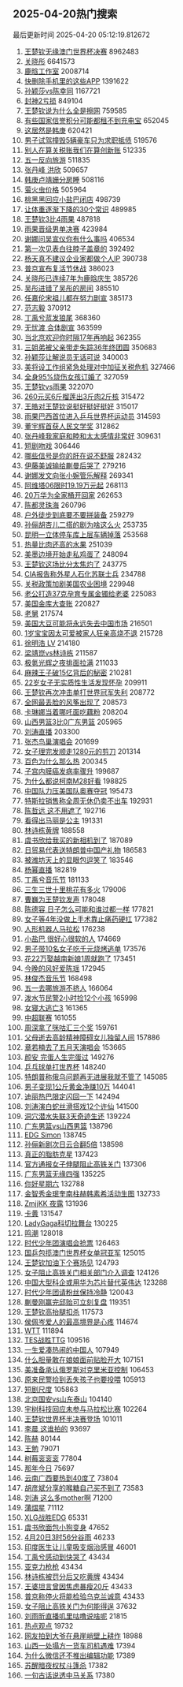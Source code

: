 ## 2025-04-20热门搜索 
最后更新时间 2025-04-20 05:12:19.812672 
1. [王楚钦无缘澳门世界杯决赛](https://s.weibo.com/weibo?q=%23%E7%8E%8B%E6%A5%9A%E9%92%A6%E6%97%A0%E7%BC%98%E6%BE%B3%E9%97%A8%E4%B8%96%E7%95%8C%E6%9D%AF%E5%86%B3%E8%B5%9B%23&t=31&band_rank=1&Refer=top) 8962483
1. [关晓彤](https://s.weibo.com/weibo?q=%E5%85%B3%E6%99%93%E5%BD%A4&t=31&band_rank=11&Refer=top) 6641573
1. [鹿晗工作室](https://s.weibo.com/weibo?q=%23%E9%B9%BF%E6%99%97%E5%B7%A5%E4%BD%9C%E5%AE%A4%23&t=31&band_rank=1&Refer=top) 2008714
1. [快删除手机里的这些APP](https://s.weibo.com/weibo?q=%23%E5%BF%AB%E5%88%A0%E9%99%A4%E6%89%8B%E6%9C%BA%E9%87%8C%E7%9A%84%E8%BF%99%E4%BA%9BAPP%23&t=31&band_rank=1&Refer=top) 1391622
1. [孙颖莎vs陈幸同](https://s.weibo.com/weibo?q=%23%E5%AD%99%E9%A2%96%E8%8E%8Evs%E9%99%88%E5%B9%B8%E5%90%8C%23&t=31&band_rank=1&Refer=top) 1167721
1. [封神2亏损](https://s.weibo.com/weibo?q=%23%E5%B0%81%E7%A5%9E2%E4%BA%8F%E6%8D%9F%23&t=31&band_rank=2&Refer=top) 849104
1. [王楚钦说为什么全是擦网](https://s.weibo.com/weibo?q=%23%E7%8E%8B%E6%A5%9A%E9%92%A6%E8%AF%B4%E4%B8%BA%E4%BB%80%E4%B9%88%E5%85%A8%E6%98%AF%E6%93%A6%E7%BD%91%23&t=31&band_rank=2&Refer=top) 759585
1. [有些国家信誉积分可能都租不到充电宝](https://s.weibo.com/weibo?q=%23%E6%9C%89%E4%BA%9B%E5%9B%BD%E5%AE%B6%E4%BF%A1%E8%AA%89%E7%A7%AF%E5%88%86%E5%8F%AF%E8%83%BD%E9%83%BD%E7%A7%9F%E4%B8%8D%E5%88%B0%E5%85%85%E7%94%B5%E5%AE%9D%23&t=31&band_rank=3&Refer=top) 652045
1. [这居然是韩庚](https://s.weibo.com/weibo?q=%E8%BF%99%E5%B1%85%E7%84%B6%E6%98%AF%E9%9F%A9%E5%BA%9A&t=31&band_rank=2&Refer=top) 620421
1. [男子试驾撞毁5辆豪车只为求职抵债](https://s.weibo.com/weibo?q=%23%E7%94%B7%E5%AD%90%E8%AF%95%E9%A9%BE%E6%92%9E%E6%AF%815%E8%BE%86%E8%B1%AA%E8%BD%A6%E5%8F%AA%E4%B8%BA%E6%B1%82%E8%81%8C%E6%8A%B5%E5%80%BA%23&t=31&band_rank=4&Refer=top) 519576
1. [别人在算关税账我们在算创新账](https://s.weibo.com/weibo?q=%23%E5%88%AB%E4%BA%BA%E5%9C%A8%E7%AE%97%E5%85%B3%E7%A8%8E%E8%B4%A6%E6%88%91%E4%BB%AC%E5%9C%A8%E7%AE%97%E5%88%9B%E6%96%B0%E8%B4%A6%23&t=31&band_rank=3&Refer=top) 512335
1. [五一反向旅游](https://s.weibo.com/weibo?q=%E4%BA%94%E4%B8%80%E5%8F%8D%E5%90%91%E6%97%85%E6%B8%B8&t=31&band_rank=5&Refer=top) 511835
1. [张丹峰 洪欣](https://s.weibo.com/weibo?q=%E5%BC%A0%E4%B8%B9%E5%B3%B0%20%E6%B4%AA%E6%AC%A3&t=31&band_rank=4&Refer=top) 509657
1. [韩庚卢靖姗分房睡](https://s.weibo.com/weibo?q=%23%E9%9F%A9%E5%BA%9A%E5%8D%A2%E9%9D%96%E5%A7%97%E5%88%86%E6%88%BF%E7%9D%A1%23&t=31&band_rank=5&Refer=top) 508116
1. [萤火虫价格](https://s.weibo.com/weibo?q=%E8%90%A4%E7%81%AB%E8%99%AB%E4%BB%B7%E6%A0%BC&t=31&band_rank=6&Refer=top) 505964
1. [桃黑黑回应小盐巴闭店](https://s.weibo.com/weibo?q=%E6%A1%83%E9%BB%91%E9%BB%91%E5%9B%9E%E5%BA%94%E5%B0%8F%E7%9B%90%E5%B7%B4%E9%97%AD%E5%BA%97&t=31&band_rank=4&Refer=top) 498739
1. [让体重逐渐下降的30个常识](https://s.weibo.com/weibo?q=%E8%AE%A9%E4%BD%93%E9%87%8D%E9%80%90%E6%B8%90%E4%B8%8B%E9%99%8D%E7%9A%8430%E4%B8%AA%E5%B8%B8%E8%AF%86&t=31&band_rank=5&Refer=top) 489985
1. [王楚钦3比4雨果](https://s.weibo.com/weibo?q=%23%E7%8E%8B%E6%A5%9A%E9%92%A63%E6%AF%944%E9%9B%A8%E6%9E%9C%23&t=31&band_rank=6&Refer=top) 487818
1. [雨果晋级男单决赛](https://s.weibo.com/weibo?q=%23%E9%9B%A8%E6%9E%9C%E6%99%8B%E7%BA%A7%E7%94%B7%E5%8D%95%E5%86%B3%E8%B5%9B%23&t=31&band_rank=7&Refer=top) 423984
1. [谢娜问吴宣仪你有什么事吗](https://s.weibo.com/weibo?q=%23%E8%B0%A2%E5%A8%9C%E9%97%AE%E5%90%B4%E5%AE%A3%E4%BB%AA%E4%BD%A0%E6%9C%89%E4%BB%80%E4%B9%88%E4%BA%8B%E5%90%97%23&t=31&band_rank=8&Refer=top) 406534
1. [第一次见表白往脖子盖章的](https://s.weibo.com/weibo?q=%E7%AC%AC%E4%B8%80%E6%AC%A1%E8%A7%81%E8%A1%A8%E7%99%BD%E5%BE%80%E8%84%96%E5%AD%90%E7%9B%96%E7%AB%A0%E7%9A%84&t=31&band_rank=8&Refer=top) 392492
1. [杨天真不建议企业家都做个人IP](https://s.weibo.com/weibo?q=%23%E6%9D%A8%E5%A4%A9%E7%9C%9F%E4%B8%8D%E5%BB%BA%E8%AE%AE%E4%BC%81%E4%B8%9A%E5%AE%B6%E9%83%BD%E5%81%9A%E4%B8%AA%E4%BA%BAIP%23&t=31&band_rank=9&Refer=top) 390738
1. [普京宣布复活节休战](https://s.weibo.com/weibo?q=%23%E6%99%AE%E4%BA%AC%E5%AE%A3%E5%B8%83%E5%A4%8D%E6%B4%BB%E8%8A%82%E4%BC%91%E6%88%98%23&t=31&band_rank=10&Refer=top) 386023
1. [关晓彤已连续7年为鹿晗庆生](https://s.weibo.com/weibo?q=%23%E5%85%B3%E6%99%93%E5%BD%A4%E5%B7%B2%E8%BF%9E%E7%BB%AD7%E5%B9%B4%E4%B8%BA%E9%B9%BF%E6%99%97%E5%BA%86%E7%94%9F%23&t=31&band_rank=13&Refer=top) 385726
1. [吴彤进错了吴彤的房间](https://s.weibo.com/weibo?q=%E5%90%B4%E5%BD%A4%E8%BF%9B%E9%94%99%E4%BA%86%E5%90%B4%E5%BD%A4%E7%9A%84%E6%88%BF%E9%97%B4&t=31&band_rank=12&Refer=top) 385510
1. [任嘉伦宋祖儿都在努力剧宣](https://s.weibo.com/weibo?q=%23%E4%BB%BB%E5%98%89%E4%BC%A6%E5%AE%8B%E7%A5%96%E5%84%BF%E9%83%BD%E5%9C%A8%E5%8A%AA%E5%8A%9B%E5%89%A7%E5%AE%A3%23&t=31&band_rank=13&Refer=top) 385173
1. [范志毅](https://s.weibo.com/weibo?q=%E8%8C%83%E5%BF%97%E6%AF%85&t=31&band_rank=2&Refer=top) 370912
1. [丁禹兮蓝发狼尾](https://s.weibo.com/weibo?q=%23%E4%B8%81%E7%A6%B9%E5%85%AE%E8%93%9D%E5%8F%91%E7%8B%BC%E5%B0%BE%23&t=31&band_rank=7&Refer=top) 368360
1. [无忧渡 合体剧宣](https://s.weibo.com/weibo?q=%E6%97%A0%E5%BF%A7%E6%B8%A1%20%E5%90%88%E4%BD%93%E5%89%A7%E5%AE%A3&t=31&band_rank=8&Refer=top) 363599
1. [当北京欢迎你时隔17年再响起](https://s.weibo.com/weibo?q=%23%E5%BD%93%E5%8C%97%E4%BA%AC%E6%AC%A2%E8%BF%8E%E4%BD%A0%E6%97%B6%E9%9A%9417%E5%B9%B4%E5%86%8D%E5%93%8D%E8%B5%B7%23&t=31&band_rank=9&Refer=top) 362355
1. [三姐弟被父亲带走失踪36年终团圆](https://s.weibo.com/weibo?q=%23%E4%B8%89%E5%A7%90%E5%BC%9F%E8%A2%AB%E7%88%B6%E4%BA%B2%E5%B8%A6%E8%B5%B0%E5%A4%B1%E8%B8%AA36%E5%B9%B4%E7%BB%88%E5%9B%A2%E5%9C%86%23&t=31&band_rank=9&Refer=top) 350683
1. [孙颖莎让解说员无话可说](https://s.weibo.com/weibo?q=%23%E5%AD%99%E9%A2%96%E8%8E%8E%E8%AE%A9%E8%A7%A3%E8%AF%B4%E5%91%98%E6%97%A0%E8%AF%9D%E5%8F%AF%E8%AF%B4%23&t=31&band_rank=14&Refer=top) 340003
1. [美将设工作组紧急处理对中加征关税危机](https://s.weibo.com/weibo?q=%23%E7%BE%8E%E5%B0%86%E8%AE%BE%E5%B7%A5%E4%BD%9C%E7%BB%84%E7%B4%A7%E6%80%A5%E5%A4%84%E7%90%86%E5%AF%B9%E4%B8%AD%E5%8A%A0%E5%BE%81%E5%85%B3%E7%A8%8E%E5%8D%B1%E6%9C%BA%23&t=31&band_rank=10&Refer=top) 327466
1. [全身95%烧伤女孩订婚了](https://s.weibo.com/weibo?q=%23%E5%85%A8%E8%BA%AB95%25%E7%83%A7%E4%BC%A4%E5%A5%B3%E5%AD%A9%E8%AE%A2%E5%A9%9A%E4%BA%86%23&t=31&band_rank=11&Refer=top) 327059
1. [王楚钦vs雨果](https://s.weibo.com/weibo?q=%23%E7%8E%8B%E6%A5%9A%E9%92%A6vs%E9%9B%A8%E6%9E%9C%23&t=31&band_rank=12&Refer=top) 322070
1. [260元买6斤榴莲出3斤肉2斤核](https://s.weibo.com/weibo?q=%23260%E5%85%83%E4%B9%B06%E6%96%A4%E6%A6%B4%E8%8E%B2%E5%87%BA3%E6%96%A4%E8%82%892%E6%96%A4%E6%A0%B8%23&t=31&band_rank=14&Refer=top) 315472
1. [王皓对王楚钦说挺好挺好挺好](https://s.weibo.com/weibo?q=%23%E7%8E%8B%E7%9A%93%E5%AF%B9%E7%8E%8B%E6%A5%9A%E9%92%A6%E8%AF%B4%E6%8C%BA%E5%A5%BD%E6%8C%BA%E5%A5%BD%E6%8C%BA%E5%A5%BD%23&t=31&band_rank=15&Refer=top) 315017
1. [雨果巴西首位进入乒乓世界杯运动员](https://s.weibo.com/weibo?q=%23%E9%9B%A8%E6%9E%9C%E5%B7%B4%E8%A5%BF%E9%A6%96%E4%BD%8D%E8%BF%9B%E5%85%A5%E4%B9%92%E4%B9%93%E4%B8%96%E7%95%8C%E6%9D%AF%E8%BF%90%E5%8A%A8%E5%91%98%23&t=31&band_rank=10&Refer=top) 314593
1. [董宇辉首获人民文学奖](https://s.weibo.com/weibo?q=%23%E8%91%A3%E5%AE%87%E8%BE%89%E9%A6%96%E8%8E%B7%E4%BA%BA%E6%B0%91%E6%96%87%E5%AD%A6%E5%A5%96%23&t=31&band_rank=16&Refer=top) 312862
1. [张丹峰我家庭和睦和太太感情非常好](https://s.weibo.com/weibo?q=%E5%BC%A0%E4%B8%B9%E5%B3%B0%E6%88%91%E5%AE%B6%E5%BA%AD%E5%92%8C%E7%9D%A6%E5%92%8C%E5%A4%AA%E5%A4%AA%E6%84%9F%E6%83%85%E9%9D%9E%E5%B8%B8%E5%A5%BD&t=31&band_rank=13&Refer=top) 309631
1. [短剧吻戏](https://s.weibo.com/weibo?q=%E7%9F%AD%E5%89%A7%E5%90%BB%E6%88%8F&t=31&band_rank=15&Refer=top) 306446
1. [哪些信号是你的肝在说不舒服](https://s.weibo.com/weibo?q=%E5%93%AA%E4%BA%9B%E4%BF%A1%E5%8F%B7%E6%98%AF%E4%BD%A0%E7%9A%84%E8%82%9D%E5%9C%A8%E8%AF%B4%E4%B8%8D%E8%88%92%E6%9C%8D&t=31&band_rank=16&Refer=top) 282432
1. [伊藤美诚输给蒯曼后哭了](https://s.weibo.com/weibo?q=%23%E4%BC%8A%E8%97%A4%E7%BE%8E%E8%AF%9A%E8%BE%93%E7%BB%99%E8%92%AF%E6%9B%BC%E5%90%8E%E5%93%AD%E4%BA%86%23&t=31&band_rank=17&Refer=top) 279216
1. [谢娜发文向张小婉管乐解释](https://s.weibo.com/weibo?q=%23%E8%B0%A2%E5%A8%9C%E5%8F%91%E6%96%87%E5%90%91%E5%BC%A0%E5%B0%8F%E5%A9%89%E7%AE%A1%E4%B9%90%E8%A7%A3%E9%87%8A%23&t=31&band_rank=18&Refer=top) 269341
1. [阿维塔06限时19.19万元起](https://s.weibo.com/weibo?q=%23%E9%98%BF%E7%BB%B4%E5%A1%9406%E9%99%90%E6%97%B619.19%E4%B8%87%E5%85%83%E8%B5%B7%23&t=31&band_rank=17&Refer=top) 268113
1. [20万华为全家桶开回家](https://s.weibo.com/weibo?q=%2320%E4%B8%87%E5%8D%8E%E4%B8%BA%E5%85%A8%E5%AE%B6%E6%A1%B6%E5%BC%80%E5%9B%9E%E5%AE%B6%23&t=31&band_rank=18&Refer=top) 262653
1. [陈都灵珠海](https://s.weibo.com/weibo?q=%E9%99%88%E9%83%BD%E7%81%B5%E7%8F%A0%E6%B5%B7&t=31&band_rank=19&Refer=top) 260796
1. [户外徒步到底要不要拼装备](https://s.weibo.com/weibo?q=%23%E6%88%B7%E5%A4%96%E5%BE%92%E6%AD%A5%E5%88%B0%E5%BA%95%E8%A6%81%E4%B8%8D%E8%A6%81%E6%8B%BC%E8%A3%85%E5%A4%87%23&t=31&band_rank=19&Refer=top) 259279
1. [孙俪胡杏儿二搭的剧为啥这么火](https://s.weibo.com/weibo?q=%E5%AD%99%E4%BF%AA%E8%83%A1%E6%9D%8F%E5%84%BF%E4%BA%8C%E6%90%AD%E7%9A%84%E5%89%A7%E4%B8%BA%E5%95%A5%E8%BF%99%E4%B9%88%E7%81%AB&t=31&band_rank=20&Refer=top) 253735
1. [昆明一立体停车库上层车辆掉落](https://s.weibo.com/weibo?q=%23%E6%98%86%E6%98%8E%E4%B8%80%E7%AB%8B%E4%BD%93%E5%81%9C%E8%BD%A6%E5%BA%93%E4%B8%8A%E5%B1%82%E8%BD%A6%E8%BE%86%E6%8E%89%E8%90%BD%23&t=31&band_rank=20&Refer=top) 253568
1. [热量比肉还高的水果](https://s.weibo.com/weibo?q=%23%E7%83%AD%E9%87%8F%E6%AF%94%E8%82%89%E8%BF%98%E9%AB%98%E7%9A%84%E6%B0%B4%E6%9E%9C%23&t=31&band_rank=21&Refer=top) 251039
1. [美墨边境开始走私鸡蛋了](https://s.weibo.com/weibo?q=%23%E7%BE%8E%E5%A2%A8%E8%BE%B9%E5%A2%83%E5%BC%80%E5%A7%8B%E8%B5%B0%E7%A7%81%E9%B8%A1%E8%9B%8B%E4%BA%86%23&t=31&band_rank=21&Refer=top) 248094
1. [王楚钦这场比分太焦灼了](https://s.weibo.com/weibo?q=%23%E7%8E%8B%E6%A5%9A%E9%92%A6%E8%BF%99%E5%9C%BA%E6%AF%94%E5%88%86%E5%A4%AA%E7%84%A6%E7%81%BC%E4%BA%86%23&t=31&band_rank=22&Refer=top) 243775
1. [CIA报告称外星人石化苏联士兵](https://s.weibo.com/weibo?q=%23CIA%E6%8A%A5%E5%91%8A%E7%A7%B0%E5%A4%96%E6%98%9F%E4%BA%BA%E7%9F%B3%E5%8C%96%E8%8B%8F%E8%81%94%E5%A3%AB%E5%85%B5%23&t=31&band_rank=22&Refer=top) 234788
1. [关税政策加剧美国农业困境](https://s.weibo.com/weibo?q=%23%E5%85%B3%E7%A8%8E%E6%94%BF%E7%AD%96%E5%8A%A0%E5%89%A7%E7%BE%8E%E5%9B%BD%E5%86%9C%E4%B8%9A%E5%9B%B0%E5%A2%83%23&t=31&band_rank=3&Refer=top) 229948
1. [老公打造37克孕育专属金镯给老婆](https://s.weibo.com/weibo?q=%23%E8%80%81%E5%85%AC%E6%89%93%E9%80%A037%E5%85%8B%E5%AD%95%E8%82%B2%E4%B8%93%E5%B1%9E%E9%87%91%E9%95%AF%E7%BB%99%E8%80%81%E5%A9%86%23&t=31&band_rank=23&Refer=top) 225083
1. [美国金库大查账](https://s.weibo.com/weibo?q=%23%E7%BE%8E%E5%9B%BD%E9%87%91%E5%BA%93%E5%A4%A7%E6%9F%A5%E8%B4%A6%23&t=31&band_rank=17&Refer=top) 220827
1. [老舅](https://s.weibo.com/weibo?q=%E8%80%81%E8%88%85&t=31&band_rank=4&Refer=top) 217574
1. [美国大豆可能将永远失去中国市场](https://s.weibo.com/weibo?q=%23%E7%BE%8E%E5%9B%BD%E5%A4%A7%E8%B1%86%E5%8F%AF%E8%83%BD%E5%B0%86%E6%B0%B8%E8%BF%9C%E5%A4%B1%E5%8E%BB%E4%B8%AD%E5%9B%BD%E5%B8%82%E5%9C%BA%23&t=31&band_rank=23&Refer=top) 216501
1. [1岁宝宝因太可爱被家人狂亲高烧不退](https://s.weibo.com/weibo?q=%231%E5%B2%81%E5%AE%9D%E5%AE%9D%E5%9B%A0%E5%A4%AA%E5%8F%AF%E7%88%B1%E8%A2%AB%E5%AE%B6%E4%BA%BA%E7%8B%82%E4%BA%B2%E9%AB%98%E7%83%A7%E4%B8%8D%E9%80%80%23&t=31&band_rank=22&Refer=top) 215728
1. [徐明浩 LV](https://s.weibo.com/weibo?q=%E5%BE%90%E6%98%8E%E6%B5%A9%20LV&t=31&band_rank=25&Refer=top) 214180
1. [梁靖崑vs林诗栋](https://s.weibo.com/weibo?q=%E6%A2%81%E9%9D%96%E5%B4%91vs%E6%9E%97%E8%AF%97%E6%A0%8B&t=31&band_rank=27&Refer=top) 211587
1. [极氪光辉之夜排面拉满](https://s.weibo.com/weibo?q=%23%E6%9E%81%E6%B0%AA%E5%85%89%E8%BE%89%E4%B9%8B%E5%A4%9C%E6%8E%92%E9%9D%A2%E6%8B%89%E6%BB%A1%23&t=31&band_rank=19&Refer=top) 211033
1. [麻辣王子破15亿背后的秘密](https://s.weibo.com/weibo?q=%23%E9%BA%BB%E8%BE%A3%E7%8E%8B%E5%AD%90%E7%A0%B415%E4%BA%BF%E8%83%8C%E5%90%8E%E7%9A%84%E7%A7%98%E5%AF%86%23&t=31&band_rank=20&Refer=top) 210281
1. [22岁女子无实质性生活发现怀孕](https://s.weibo.com/weibo?q=%2322%E5%B2%81%E5%A5%B3%E5%AD%90%E6%97%A0%E5%AE%9E%E8%B4%A8%E6%80%A7%E7%94%9F%E6%B4%BB%E5%8F%91%E7%8E%B0%E6%80%80%E5%AD%95%23&t=31&band_rank=21&Refer=top) 209911
1. [王楚钦再次冲击单打世界冠军失利](https://s.weibo.com/weibo?q=%23%E7%8E%8B%E6%A5%9A%E9%92%A6%E5%86%8D%E6%AC%A1%E5%86%B2%E5%87%BB%E5%8D%95%E6%89%93%E4%B8%96%E7%95%8C%E5%86%A0%E5%86%9B%E5%A4%B1%E5%88%A9%23&t=31&band_rank=23&Refer=top) 208772
1. [全网最丢脸的风筝出现了](https://s.weibo.com/weibo?q=%23%E5%85%A8%E7%BD%91%E6%9C%80%E4%B8%A2%E8%84%B8%E7%9A%84%E9%A3%8E%E7%AD%9D%E5%87%BA%E7%8E%B0%E4%BA%86%23&t=31&band_rank=24&Refer=top) 208573
1. [卡琳娜当着哪吒面吃藕粉](https://s.weibo.com/weibo?q=%E5%8D%A1%E7%90%B3%E5%A8%9C%E5%BD%93%E7%9D%80%E5%93%AA%E5%90%92%E9%9D%A2%E5%90%83%E8%97%95%E7%B2%89&t=31&band_rank=28&Refer=top) 208204
1. [山西男篮3比0广东男篮](https://s.weibo.com/weibo?q=%23%E5%B1%B1%E8%A5%BF%E7%94%B7%E7%AF%AE3%E6%AF%940%E5%B9%BF%E4%B8%9C%E7%94%B7%E7%AF%AE%23&t=31&band_rank=29&Refer=top) 205965
1. [刘涛直播](https://s.weibo.com/weibo?q=%E5%88%98%E6%B6%9B%E7%9B%B4%E6%92%AD&t=31&band_rank=30&Refer=top) 203300
1. [张杰鸟巢演唱会](https://s.weibo.com/weibo?q=%E5%BC%A0%E6%9D%B0%E9%B8%9F%E5%B7%A2%E6%BC%94%E5%94%B1%E4%BC%9A&t=31&band_rank=25&Refer=top) 201699
1. [女子理完发顺走1280元的剪刀](https://s.weibo.com/weibo?q=%23%E5%A5%B3%E5%AD%90%E7%90%86%E5%AE%8C%E5%8F%91%E9%A1%BA%E8%B5%B01280%E5%85%83%E7%9A%84%E5%89%AA%E5%88%80%23&t=31&band_rank=24&Refer=top) 201314
1. [百色为什么那么热](https://s.weibo.com/weibo?q=%E7%99%BE%E8%89%B2%E4%B8%BA%E4%BB%80%E4%B9%88%E9%82%A3%E4%B9%88%E7%83%AD&t=31&band_rank=26&Refer=top) 200345
1. [子宫内膜癌发病率骤升](https://s.weibo.com/weibo?q=%23%E5%AD%90%E5%AE%AB%E5%86%85%E8%86%9C%E7%99%8C%E5%8F%91%E7%97%85%E7%8E%87%E9%AA%A4%E5%8D%87%23&t=31&band_rank=27&Refer=top) 199687
1. [为什么都说柯南M28好看](https://s.weibo.com/weibo?q=%E4%B8%BA%E4%BB%80%E4%B9%88%E9%83%BD%E8%AF%B4%E6%9F%AF%E5%8D%97M28%E5%A5%BD%E7%9C%8B&t=31&band_rank=28&Refer=top) 198825
1. [中国队力压美国队奥赛夺冠](https://s.weibo.com/weibo?q=%23%E4%B8%AD%E5%9B%BD%E9%98%9F%E5%8A%9B%E5%8E%8B%E7%BE%8E%E5%9B%BD%E9%98%9F%E5%A5%A5%E8%B5%9B%E5%A4%BA%E5%86%A0%23&t=31&band_rank=25&Refer=top) 195473
1. [特斯拉销售称全周无休仍卖不出车](https://s.weibo.com/weibo?q=%23%E7%89%B9%E6%96%AF%E6%8B%89%E9%94%80%E5%94%AE%E7%A7%B0%E5%85%A8%E5%91%A8%E6%97%A0%E4%BC%91%E4%BB%8D%E5%8D%96%E4%B8%8D%E5%87%BA%E8%BD%A6%23&t=31&band_rank=32&Refer=top) 192931
1. [陈哲远 这不用遮了](https://s.weibo.com/weibo?q=%E9%99%88%E5%93%B2%E8%BF%9C%20%E8%BF%99%E4%B8%8D%E7%94%A8%E9%81%AE%E4%BA%86&t=31&band_rank=26&Refer=top) 192716
1. [看得出马丽是公主](https://s.weibo.com/weibo?q=%E7%9C%8B%E5%BE%97%E5%87%BA%E9%A9%AC%E4%B8%BD%E6%98%AF%E5%85%AC%E4%B8%BB&t=31&band_rank=27&Refer=top) 191331
1. [林诗栋黄牌](https://s.weibo.com/weibo?q=%E6%9E%97%E8%AF%97%E6%A0%8B%E9%BB%84%E7%89%8C&t=31&band_rank=33&Refer=top) 188558
1. [虞书欣给我买的新相机到了](https://s.weibo.com/weibo?q=%E8%99%9E%E4%B9%A6%E6%AC%A3%E7%BB%99%E6%88%91%E4%B9%B0%E7%9A%84%E6%96%B0%E7%9B%B8%E6%9C%BA%E5%88%B0%E4%BA%86&t=31&band_rank=29&Refer=top) 187089
1. [日贸易代表送特朗普中国产礼物](https://s.weibo.com/weibo?q=%23%E6%97%A5%E8%B4%B8%E6%98%93%E4%BB%A3%E8%A1%A8%E9%80%81%E7%89%B9%E6%9C%97%E6%99%AE%E4%B8%AD%E5%9B%BD%E4%BA%A7%E7%A4%BC%E7%89%A9%23&t=31&band_rank=34&Refer=top) 186583
1. [被潍坊天上的显眼包逗笑了](https://s.weibo.com/weibo?q=%E8%A2%AB%E6%BD%8D%E5%9D%8A%E5%A4%A9%E4%B8%8A%E7%9A%84%E6%98%BE%E7%9C%BC%E5%8C%85%E9%80%97%E7%AC%91%E4%BA%86&t=31&band_rank=28&Refer=top) 183546
1. [杨幂直播](https://s.weibo.com/weibo?q=%E6%9D%A8%E5%B9%82%E7%9B%B4%E6%92%AD&t=31&band_rank=36&Refer=top) 182819
1. [丁禹兮音乐节](https://s.weibo.com/weibo?q=%E4%B8%81%E7%A6%B9%E5%85%AE%E9%9F%B3%E4%B9%90%E8%8A%82&t=31&band_rank=30&Refer=top) 181133
1. [三生三世十里桃花有多火](https://s.weibo.com/weibo?q=%23%E4%B8%89%E7%94%9F%E4%B8%89%E4%B8%96%E5%8D%81%E9%87%8C%E6%A1%83%E8%8A%B1%E6%9C%89%E5%A4%9A%E7%81%AB%23&t=31&band_rank=29&Refer=top) 179006
1. [曹巍为王楚钦发声](https://s.weibo.com/weibo?q=%23%E6%9B%B9%E5%B7%8D%E4%B8%BA%E7%8E%8B%E6%A5%9A%E9%92%A6%E5%8F%91%E5%A3%B0%23&t=31&band_rank=31&Refer=top) 178048
1. [陈德容 日子怎么可能和谁过都一样](https://s.weibo.com/weibo?q=%E9%99%88%E5%BE%B7%E5%AE%B9%20%E6%97%A5%E5%AD%90%E6%80%8E%E4%B9%88%E5%8F%AF%E8%83%BD%E5%92%8C%E8%B0%81%E8%BF%87%E9%83%BD%E4%B8%80%E6%A0%B7&t=31&band_rank=30&Refer=top) 177821
1. [女子等4年没做上手术靠止痛药硬扛](https://s.weibo.com/weibo?q=%23%E5%A5%B3%E5%AD%90%E7%AD%894%E5%B9%B4%E6%B2%A1%E5%81%9A%E4%B8%8A%E6%89%8B%E6%9C%AF%E9%9D%A0%E6%AD%A2%E7%97%9B%E8%8D%AF%E7%A1%AC%E6%89%9B%23&t=31&band_rank=31&Refer=top) 177382
1. [人形机器人马拉松](https://s.weibo.com/weibo?q=%E4%BA%BA%E5%BD%A2%E6%9C%BA%E5%99%A8%E4%BA%BA%E9%A9%AC%E6%8B%89%E6%9D%BE&t=31&band_rank=32&Refer=top) 176238
1. [小盐巴 很好心很软的人](https://s.weibo.com/weibo?q=%E5%B0%8F%E7%9B%90%E5%B7%B4%20%E5%BE%88%E5%A5%BD%E5%BF%83%E5%BE%88%E8%BD%AF%E7%9A%84%E4%BA%BA&t=31&band_rank=37&Refer=top) 174669
1. [男子带10名女子吃千元烧烤逃单](https://s.weibo.com/weibo?q=%23%E7%94%B7%E5%AD%90%E5%B8%A610%E5%90%8D%E5%A5%B3%E5%AD%90%E5%90%83%E5%8D%83%E5%85%83%E7%83%A7%E7%83%A4%E9%80%83%E5%8D%95%23&t=31&band_rank=38&Refer=top) 173576
1. [花22万娶越南新娘1周就跑了](https://s.weibo.com/weibo?q=%23%E8%8A%B122%E4%B8%87%E5%A8%B6%E8%B6%8A%E5%8D%97%E6%96%B0%E5%A8%981%E5%91%A8%E5%B0%B1%E8%B7%91%E4%BA%86%23&t=31&band_rank=39&Refer=top) 173451
1. [今晚的风好爱陈瑶](https://s.weibo.com/weibo?q=%E4%BB%8A%E6%99%9A%E7%9A%84%E9%A3%8E%E5%A5%BD%E7%88%B1%E9%99%88%E7%91%B6&t=31&band_rank=40&Refer=top) 172945
1. [林俊杰音乐节](https://s.weibo.com/weibo?q=%E6%9E%97%E4%BF%8A%E6%9D%B0%E9%9F%B3%E4%B9%90%E8%8A%82&t=31&band_rank=41&Refer=top) 168498
1. [五一去哪旅游不挤人](https://s.weibo.com/weibo?q=%E4%BA%94%E4%B8%80%E5%8E%BB%E5%93%AA%E6%97%85%E6%B8%B8%E4%B8%8D%E6%8C%A4%E4%BA%BA&t=31&band_rank=33&Refer=top) 166064
1. [泼水节民警2小时捡12个小孩](https://s.weibo.com/weibo?q=%23%E6%B3%BC%E6%B0%B4%E8%8A%82%E6%B0%91%E8%AD%A62%E5%B0%8F%E6%97%B6%E6%8D%A112%E4%B8%AA%E5%B0%8F%E5%AD%A9%23&t=31&band_rank=32&Refer=top) 165998
1. [女寝大逃亡3](https://s.weibo.com/weibo?q=%23%E5%A5%B3%E5%AF%9D%E5%A4%A7%E9%80%83%E4%BA%A13%23&t=31&band_rank=43&Refer=top) 161365
1. [中超联赛](https://s.weibo.com/weibo?q=%E4%B8%AD%E8%B6%85%E8%81%94%E8%B5%9B&t=31&band_rank=34&Refer=top) 161055
1. [周深拿了咪咕汇三个奖](https://s.weibo.com/weibo?q=%23%E5%91%A8%E6%B7%B1%E6%8B%BF%E4%BA%86%E5%92%AA%E5%92%95%E6%B1%87%E4%B8%89%E4%B8%AA%E5%A5%96%23&t=31&band_rank=44&Refer=top) 159761
1. [父母逝去高龄精神障碍女儿独留人间](https://s.weibo.com/weibo?q=%23%E7%88%B6%E6%AF%8D%E9%80%9D%E5%8E%BB%E9%AB%98%E9%BE%84%E7%B2%BE%E7%A5%9E%E9%9A%9C%E7%A2%8D%E5%A5%B3%E5%84%BF%E7%8B%AC%E7%95%99%E4%BA%BA%E9%97%B4%23&t=31&band_rank=35&Refer=top) 157886
1. [章若楠去了五月天演唱会](https://s.weibo.com/weibo?q=%23%E7%AB%A0%E8%8B%A5%E6%A5%A0%E5%8E%BB%E4%BA%86%E4%BA%94%E6%9C%88%E5%A4%A9%E6%BC%94%E5%94%B1%E4%BC%9A%23&t=31&band_rank=45&Refer=top) 153665
1. [颜安 完蛋人生完蛋过](https://s.weibo.com/weibo?q=%E9%A2%9C%E5%AE%89%20%E5%AE%8C%E8%9B%8B%E4%BA%BA%E7%94%9F%E5%AE%8C%E8%9B%8B%E8%BF%87&t=31&band_rank=46&Refer=top) 149276
1. [乒乓球单打世界杯](https://s.weibo.com/weibo?q=%E4%B9%92%E4%B9%93%E7%90%83%E5%8D%95%E6%89%93%E4%B8%96%E7%95%8C%E6%9D%AF&t=31&band_rank=33&Refer=top) 148240
1. [特朗普称俄乌问题再无进展我就不管了](https://s.weibo.com/weibo?q=%23%E7%89%B9%E6%9C%97%E6%99%AE%E7%A7%B0%E4%BF%84%E4%B9%8C%E9%97%AE%E9%A2%98%E5%86%8D%E6%97%A0%E8%BF%9B%E5%B1%95%E6%88%91%E5%B0%B1%E4%B8%8D%E7%AE%A1%E4%BA%86%23&t=31&band_rank=36&Refer=top) 145085
1. [男子变现1公斤黄金净赚10万](https://s.weibo.com/weibo?q=%23%E7%94%B7%E5%AD%90%E5%8F%98%E7%8E%B01%E5%85%AC%E6%96%A4%E9%BB%84%E9%87%91%E5%87%80%E8%B5%9A10%E4%B8%87%23&t=31&band_rank=37&Refer=top) 144041
1. [迪丽热巴限定闪回一下](https://s.weibo.com/weibo?q=%23%E8%BF%AA%E4%B8%BD%E7%83%AD%E5%B7%B4%E9%99%90%E5%AE%9A%E9%97%AA%E5%9B%9E%E4%B8%80%E4%B8%8B%23&t=31&band_rank=38&Refer=top) 142494
1. [刘涛演白蛇丝滑搭戏12个许仙](https://s.weibo.com/weibo?q=%E5%88%98%E6%B6%9B%E6%BC%94%E7%99%BD%E8%9B%87%E4%B8%9D%E6%BB%91%E6%90%AD%E6%88%8F12%E4%B8%AA%E8%AE%B8%E4%BB%99&t=31&band_rank=39&Refer=top) 141500
1. [洞穴潜水失联3天奇迹生还](https://s.weibo.com/weibo?q=%23%E6%B4%9E%E7%A9%B4%E6%BD%9C%E6%B0%B4%E5%A4%B1%E8%81%943%E5%A4%A9%E5%A5%87%E8%BF%B9%E7%94%9F%E8%BF%98%23&t=31&band_rank=34&Refer=top) 139224
1. [广东男篮vs山西男篮](https://s.weibo.com/weibo?q=%23%E5%B9%BF%E4%B8%9C%E7%94%B7%E7%AF%AEvs%E5%B1%B1%E8%A5%BF%E7%94%B7%E7%AF%AE%23&t=31&band_rank=40&Refer=top) 138796
1. [EDG Simon](https://s.weibo.com/weibo?q=EDG%20Simon&t=31&band_rank=47&Refer=top) 138745
1. [孙俪新剧次日云合翻5倍](https://s.weibo.com/weibo?q=%E5%AD%99%E4%BF%AA%E6%96%B0%E5%89%A7%E6%AC%A1%E6%97%A5%E4%BA%91%E5%90%88%E7%BF%BB5%E5%80%8D&t=31&band_rank=48&Refer=top) 138598
1. [真正的脂肪克星](https://s.weibo.com/weibo?q=%E7%9C%9F%E6%AD%A3%E7%9A%84%E8%84%82%E8%82%AA%E5%85%8B%E6%98%9F&t=31&band_rank=41&Refer=top) 137423
1. [官方通报女子伸腿阻止高铁关门](https://s.weibo.com/weibo?q=%23%E5%AE%98%E6%96%B9%E9%80%9A%E6%8A%A5%E5%A5%B3%E5%AD%90%E4%BC%B8%E8%85%BF%E9%98%BB%E6%AD%A2%E9%AB%98%E9%93%81%E5%85%B3%E9%97%A8%23&t=31&band_rank=35&Refer=top) 137306
1. [广东男篮无缘四强](https://s.weibo.com/weibo?q=%23%E5%B9%BF%E4%B8%9C%E7%94%B7%E7%AF%AE%E6%97%A0%E7%BC%98%E5%9B%9B%E5%BC%BA%23&t=31&band_rank=49&Refer=top) 135225
1. [你好星期六](https://s.weibo.com/weibo?q=%E4%BD%A0%E5%A5%BD%E6%98%9F%E6%9C%9F%E5%85%AD&t=31&band_rank=42&Refer=top) 132788
1. [金智秀金珉奎南柱赫韩素希活动生图](https://s.weibo.com/weibo?q=%23%E9%87%91%E6%99%BA%E7%A7%80%E9%87%91%E7%8F%89%E5%A5%8E%E5%8D%97%E6%9F%B1%E8%B5%AB%E9%9F%A9%E7%B4%A0%E5%B8%8C%E6%B4%BB%E5%8A%A8%E7%94%9F%E5%9B%BE%23&t=31&band_rank=36&Refer=top) 132733
1. [ZmjjKK 夜露](https://s.weibo.com/weibo?q=ZmjjKK%20%E5%A4%9C%E9%9C%B2&t=31&band_rank=50&Refer=top) 131936
1. [卡黄](https://s.weibo.com/weibo?q=%E5%8D%A1%E9%BB%84&t=31&band_rank=37&Refer=top) 131547
1. [LadyGaga科切拉舞台](https://s.weibo.com/weibo?q=LadyGaga%E7%A7%91%E5%88%87%E6%8B%89%E8%88%9E%E5%8F%B0&t=31&band_rank=38&Refer=top) 130225
1. [鸣潮](https://s.weibo.com/weibo?q=%23%E9%B8%A3%E6%BD%AE%23&t=31&band_rank=43&Refer=top) 128018
1. [时代少年团演唱会抢票](https://s.weibo.com/weibo?q=%E6%97%B6%E4%BB%A3%E5%B0%91%E5%B9%B4%E5%9B%A2%E6%BC%94%E5%94%B1%E4%BC%9A%E6%8A%A2%E7%A5%A8&t=31&band_rank=39&Refer=top) 126463
1. [国乒包揽澳门世界杯女单冠亚军](https://s.weibo.com/weibo?q=%23%E5%9B%BD%E4%B9%92%E5%8C%85%E6%8F%BD%E6%BE%B3%E9%97%A8%E4%B8%96%E7%95%8C%E6%9D%AF%E5%A5%B3%E5%8D%95%E5%86%A0%E4%BA%9A%E5%86%9B%23&t=31&band_rank=40&Refer=top) 125015
1. [王楚钦加油下个赛场见](https://s.weibo.com/weibo?q=%23%E7%8E%8B%E6%A5%9A%E9%92%A6%E5%8A%A0%E6%B2%B9%E4%B8%8B%E4%B8%AA%E8%B5%9B%E5%9C%BA%E8%A7%81%23&t=31&band_rank=44&Refer=top) 124793
1. [女子阻止高铁关门相关部门介入调查](https://s.weibo.com/weibo?q=%23%E5%A5%B3%E5%AD%90%E9%98%BB%E6%AD%A2%E9%AB%98%E9%93%81%E5%85%B3%E9%97%A8%E7%9B%B8%E5%85%B3%E9%83%A8%E9%97%A8%E4%BB%8B%E5%85%A5%E8%B0%83%E6%9F%A5%23&t=31&band_rank=41&Refer=top) 124126
1. [中国大型科企或用华为芯片替代英伟达](https://s.weibo.com/weibo?q=%23%E4%B8%AD%E5%9B%BD%E5%A4%A7%E5%9E%8B%E7%A7%91%E4%BC%81%E6%88%96%E7%94%A8%E5%8D%8E%E4%B8%BA%E8%8A%AF%E7%89%87%E6%9B%BF%E4%BB%A3%E8%8B%B1%E4%BC%9F%E8%BE%BE%23&t=31&band_rank=45&Refer=top) 123288
1. [时代少年团请粉丝保持冷静](https://s.weibo.com/weibo?q=%23%E6%97%B6%E4%BB%A3%E5%B0%91%E5%B9%B4%E5%9B%A2%E8%AF%B7%E7%B2%89%E4%B8%9D%E4%BF%9D%E6%8C%81%E5%86%B7%E9%9D%99%23&t=31&band_rank=46&Refer=top) 120043
1. [蒯曼刚赢完邱贻可立刻复盘](https://s.weibo.com/weibo?q=%23%E8%92%AF%E6%9B%BC%E5%88%9A%E8%B5%A2%E5%AE%8C%E9%82%B1%E8%B4%BB%E5%8F%AF%E7%AB%8B%E5%88%BB%E5%A4%8D%E7%9B%98%23&t=31&band_rank=42&Refer=top) 119351
1. [王楚钦高抬腿扣杀](https://s.weibo.com/weibo?q=%23%E7%8E%8B%E6%A5%9A%E9%92%A6%E9%AB%98%E6%8A%AC%E8%85%BF%E6%89%A3%E6%9D%80%23&t=31&band_rank=43&Refer=top) 117573
1. [侯佩岑爱人的最高境界是心疼](https://s.weibo.com/weibo?q=%E4%BE%AF%E4%BD%A9%E5%B2%91%E7%88%B1%E4%BA%BA%E7%9A%84%E6%9C%80%E9%AB%98%E5%A2%83%E7%95%8C%E6%98%AF%E5%BF%83%E7%96%BC&t=31&band_rank=44&Refer=top) 114674
1. [WTT](https://s.weibo.com/weibo?q=WTT&t=31&band_rank=45&Refer=top) 111894
1. [TES战胜TTG](https://s.weibo.com/weibo?q=%23TES%E6%88%98%E8%83%9CTTG%23&t=31&band_rank=46&Refer=top) 109516
1. [一生爱凑热闹的中国人](https://s.weibo.com/weibo?q=%E4%B8%80%E7%94%9F%E7%88%B1%E5%87%91%E7%83%AD%E9%97%B9%E7%9A%84%E4%B8%AD%E5%9B%BD%E4%BA%BA&t=31&band_rank=7&Refer=top) 107949
1. [什么胆量敢在娘娘面前贴脸开大](https://s.weibo.com/weibo?q=%E4%BB%80%E4%B9%88%E8%83%86%E9%87%8F%E6%95%A2%E5%9C%A8%E5%A8%98%E5%A8%98%E9%9D%A2%E5%89%8D%E8%B4%B4%E8%84%B8%E5%BC%80%E5%A4%A7&t=31&band_rank=47&Refer=top) 107151
1. [美准备承认俄罗斯对克里米亚控制](https://s.weibo.com/weibo?q=%23%E7%BE%8E%E5%87%86%E5%A4%87%E6%89%BF%E8%AE%A4%E4%BF%84%E7%BD%97%E6%96%AF%E5%AF%B9%E5%85%8B%E9%87%8C%E7%B1%B3%E4%BA%9A%E6%8E%A7%E5%88%B6%23&t=31&band_rank=48&Refer=top) 106453
1. [原来民警捡到丢失孩子也要投喂](https://s.weibo.com/weibo?q=%23%E5%8E%9F%E6%9D%A5%E6%B0%91%E8%AD%A6%E6%8D%A1%E5%88%B0%E4%B8%A2%E5%A4%B1%E5%AD%A9%E5%AD%90%E4%B9%9F%E8%A6%81%E6%8A%95%E5%96%82%23&t=31&band_rank=47&Refer=top) 105913
1. [短剧尺度](https://s.weibo.com/weibo?q=%23%E7%9F%AD%E5%89%A7%E5%B0%BA%E5%BA%A6%23&t=31&band_rank=49&Refer=top) 105863
1. [北京国安vs山东泰山](https://s.weibo.com/weibo?q=%23%E5%8C%97%E4%BA%AC%E5%9B%BD%E5%AE%89vs%E5%B1%B1%E4%B8%9C%E6%B3%B0%E5%B1%B1%23&t=31&band_rank=50&Refer=top) 104140
1. [宇树科技回应未参与马拉松比赛](https://s.weibo.com/weibo?q=%23%E5%AE%87%E6%A0%91%E7%A7%91%E6%8A%80%E5%9B%9E%E5%BA%94%E6%9C%AA%E5%8F%82%E4%B8%8E%E9%A9%AC%E6%8B%89%E6%9D%BE%E6%AF%94%E8%B5%9B%23&t=31&band_rank=48&Refer=top) 102264
1. [王楚钦世界杯半决赛登场](https://s.weibo.com/weibo?q=%23%E7%8E%8B%E6%A5%9A%E9%92%A6%E4%B8%96%E7%95%8C%E6%9D%AF%E5%8D%8A%E5%86%B3%E8%B5%9B%E7%99%BB%E5%9C%BA%23&t=31&band_rank=49&Refer=top) 101011
1. [李晨 这谁拍的](https://s.weibo.com/weibo?q=%E6%9D%8E%E6%99%A8%20%E8%BF%99%E8%B0%81%E6%8B%8D%E7%9A%84&t=31&band_rank=50&Refer=top) 93697
1. [陈赫](https://s.weibo.com/weibo?q=%E9%99%88%E8%B5%AB&t=31&band_rank=12&Refer=top) 80144
1. [王勉](https://s.weibo.com/weibo?q=%E7%8E%8B%E5%8B%89&t=31&band_rank=14&Refer=top) 79071
1. [树莓衮衮衮](https://s.weibo.com/weibo?q=%E6%A0%91%E8%8E%93%E8%A1%AE%E8%A1%AE%E8%A1%AE&t=31&band_rank=15&Refer=top) 77804
1. [那年今日](https://s.weibo.com/weibo?q=%E9%82%A3%E5%B9%B4%E4%BB%8A%E6%97%A5&t=31&band_rank=18&Refer=top) 75697
1. [云南广西要热到40度了](https://s.weibo.com/weibo?q=%23%E4%BA%91%E5%8D%97%E5%B9%BF%E8%A5%BF%E8%A6%81%E7%83%AD%E5%88%B040%E5%BA%A6%E4%BA%86%23&t=31&band_rank=20&Refer=top) 73804
1. [胡彦斌分享的喉糖自己买不到了](https://s.weibo.com/weibo?q=%E8%83%A1%E5%BD%A6%E6%96%8C%E5%88%86%E4%BA%AB%E7%9A%84%E5%96%89%E7%B3%96%E8%87%AA%E5%B7%B1%E4%B9%B0%E4%B8%8D%E5%88%B0%E4%BA%86&t=31&band_rank=21&Refer=top) 73583
1. [刘涛 这么多mother啊](https://s.weibo.com/weibo?q=%E5%88%98%E6%B6%9B%20%E8%BF%99%E4%B9%88%E5%A4%9Amother%E5%95%8A&t=31&band_rank=23&Refer=top) 71200
1. [蒲熠星](https://s.weibo.com/weibo?q=%E8%92%B2%E7%86%A0%E6%98%9F&t=31&band_rank=24&Refer=top) 71112
1. [XLG战胜EDG](https://s.weibo.com/weibo?q=%23XLG%E6%88%98%E8%83%9CEDG%23&t=31&band_rank=28&Refer=top) 65331
1. [虞书欣面包小狗变身](https://s.weibo.com/weibo?q=%23%E8%99%9E%E4%B9%A6%E6%AC%A3%E9%9D%A2%E5%8C%85%E5%B0%8F%E7%8B%97%E5%8F%98%E8%BA%AB%23&t=31&band_rank=38&Refer=top) 47652
1. [4月20日3时56分谷雨](https://s.weibo.com/weibo?q=%234%E6%9C%8820%E6%97%A53%E6%97%B656%E5%88%86%E8%B0%B7%E9%9B%A8%23&t=31&band_rank=40&Refer=top) 46233
1. [印度医生让儿童吸支烟治感冒](https://s.weibo.com/weibo?q=%23%E5%8D%B0%E5%BA%A6%E5%8C%BB%E7%94%9F%E8%AE%A9%E5%84%BF%E7%AB%A5%E5%90%B8%E6%94%AF%E7%83%9F%E6%B2%BB%E6%84%9F%E5%86%92%23&t=31&band_rank=42&Refer=top) 46001
1. [丁禹兮感动到快哭了](https://s.weibo.com/weibo?q=%23%E4%B8%81%E7%A6%B9%E5%85%AE%E6%84%9F%E5%8A%A8%E5%88%B0%E5%BF%AB%E5%93%AD%E4%BA%86%23&t=31&band_rank=45&Refer=top) 43434
1. [亚克力枪枪](https://s.weibo.com/weibo?q=%E4%BA%9A%E5%85%8B%E5%8A%9B%E6%9E%AA%E6%9E%AA&t=31&band_rank=47&Refer=top) 43434
1. [林诗栋被罚分后又吃黄牌](https://s.weibo.com/weibo?q=%23%E6%9E%97%E8%AF%97%E6%A0%8B%E8%A2%AB%E7%BD%9A%E5%88%86%E5%90%8E%E5%8F%88%E5%90%83%E9%BB%84%E7%89%8C%23&t=31&band_rank=48&Refer=top) 43434
1. [王婆坦言曾因焦虑暴瘦20斤](https://s.weibo.com/weibo?q=%23%E7%8E%8B%E5%A9%86%E5%9D%A6%E8%A8%80%E6%9B%BE%E5%9B%A0%E7%84%A6%E8%99%91%E6%9A%B4%E7%98%A620%E6%96%A4%23&t=31&band_rank=49&Refer=top) 43433
1. [普京称停火将能检验乌克兰诚意](https://s.weibo.com/weibo?q=%23%E6%99%AE%E4%BA%AC%E7%A7%B0%E5%81%9C%E7%81%AB%E5%B0%86%E8%83%BD%E6%A3%80%E9%AA%8C%E4%B9%8C%E5%85%8B%E5%85%B0%E8%AF%9A%E6%84%8F%23&t=31&band_rank=50&Refer=top) 43433
1. [女子阻止高铁关门为何能得逞](https://s.weibo.com/weibo?q=%23%E5%A5%B3%E5%AD%90%E9%98%BB%E6%AD%A2%E9%AB%98%E9%93%81%E5%85%B3%E9%97%A8%E4%B8%BA%E4%BD%95%E8%83%BD%E5%BE%97%E9%80%9E%23&t=31&band_rank=9&Refer=top) 37632
1. [刘雨昕直播叽里咕噜说啥呢](https://s.weibo.com/weibo?q=%E5%88%98%E9%9B%A8%E6%98%95%E7%9B%B4%E6%92%AD%E5%8F%BD%E9%87%8C%E5%92%95%E5%99%9C%E8%AF%B4%E5%95%A5%E5%91%A2&t=31&band_rank=27&Refer=top) 21815
1. [热点观点](https://s.weibo.com/weibo?q=%23%E7%83%AD%E7%82%B9%E8%A7%82%E7%82%B9%23&t=31&band_rank=32&Refer=top) 19732
1. [网友拍到大爷在悬崖峭壁上耕作](https://s.weibo.com/weibo?q=%23%E7%BD%91%E5%8F%8B%E6%8B%8D%E5%88%B0%E5%A4%A7%E7%88%B7%E5%9C%A8%E6%82%AC%E5%B4%96%E5%B3%AD%E5%A3%81%E4%B8%8A%E8%80%95%E4%BD%9C%23&t=31&band_rank=35&Refer=top) 18988
1. [山西一处塌方一货车司机遇难](https://s.weibo.com/weibo?q=%23%E5%B1%B1%E8%A5%BF%E4%B8%80%E5%A4%84%E5%A1%8C%E6%96%B9%E4%B8%80%E8%B4%A7%E8%BD%A6%E5%8F%B8%E6%9C%BA%E9%81%87%E9%9A%BE%23&t=31&band_rank=46&Refer=top) 17394
1. [为什么微信还不推出编辑功能](https://s.weibo.com/weibo?q=%E4%B8%BA%E4%BB%80%E4%B9%88%E5%BE%AE%E4%BF%A1%E8%BF%98%E4%B8%8D%E6%8E%A8%E5%87%BA%E7%BC%96%E8%BE%91%E5%8A%9F%E8%83%BD&t=31&band_rank=48&Refer=top) 17389
1. [苏醒暗夜权杖斗篷杀](https://s.weibo.com/weibo?q=%E8%8B%8F%E9%86%92%E6%9A%97%E5%A4%9C%E6%9D%83%E6%9D%96%E6%96%97%E7%AF%B7%E6%9D%80&t=31&band_rank=49&Refer=top) 17382
1. [一句古话说透中马关系](https://s.weibo.com/weibo?q=%23%E4%B8%80%E5%8F%A5%E5%8F%A4%E8%AF%9D%E8%AF%B4%E9%80%8F%E4%B8%AD%E9%A9%AC%E5%85%B3%E7%B3%BB%23&t=31&band_rank=50&Refer=top) 17380
